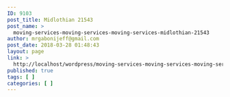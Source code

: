 ```yaml
---
ID: 9103
post_title: Midlothian 21543
post_name: >
  moving-services-moving-services-moving-services-midlothian-21543
author: mrgabonijeff@gmail.com
post_date: 2018-03-28 01:48:43
layout: page
link: >
  http://localhost/wordpress/moving-services-moving-services-moving-services-midlothian-21543/
published: true
tags: [ ]
categories: [ ]
---
```

